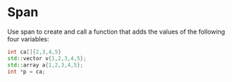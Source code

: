 # Span

Use span to create and call a function that adds the values of
the following four variables:

```cpp
int ca[]{2,3,4,5}
std::vector v{1,2,3,4,5};
std::array a{1,2,3,4,5};
int *p = ca;
```